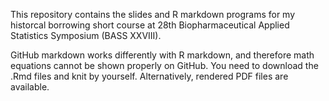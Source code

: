 This repository contains the slides and R markdown programs for my historcal borrowing short course at 28th Biopharmaceutical Applied Statistics Symposium (BASS XXVIII). 

GitHub markdown works differently with R markdown, and therefore math equations cannot be shown properly on GitHub. You need to download the .Rmd files and knit by yourself. Alternatively, rendered PDF files are available. 